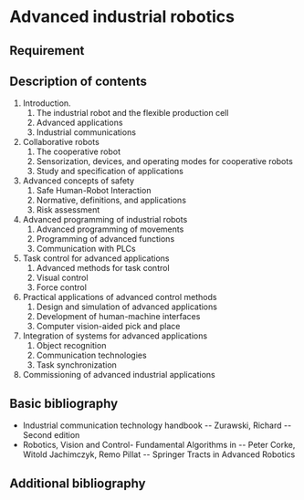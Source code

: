 # Advanced industrial robotics

## Requirement

## Description of contents

1. Introduction.
    1. The industrial robot and the flexible production cell
    2. Advanced applications
    3. Industrial communications
2. Collaborative robots
    1. The cooperative robot
    2. Sensorization, devices, and operating modes for cooperative robots
    3. Study and specification of applications
3. Advanced concepts of safety
    1. Safe Human-Robot Interaction
    2. Normative, definitions, and applications
    3. Risk assessment
4. Advanced programming of industrial robots
    1. Advanced programming of movements
    2. Programming of advanced functions
    3. Communication with PLCs
5. Task control for advanced applications
    1. Advanced methods for task control
    2. Visual control
    3. Force control
6. Practical applications of advanced control methods
    1. Design and simulation of advanced applications
    2. Development of human-machine interfaces
    3. Computer vision-aided pick and place
7. Integration of systems for advanced applications
    1. Object recognition
    2. Communication technologies
    3. Task synchronization
8. Commissioning of advanced industrial applications

## Basic bibliography

- Industrial communication technology handbook -- Zurawski, Richard -- Second edition
- Robotics, Vision and Control- Fundamental Algorithms in -- Peter Corke, Witold Jachimczyk, Remo Pillat -- Springer Tracts in Advanced Robotics

## Additional bibliography
